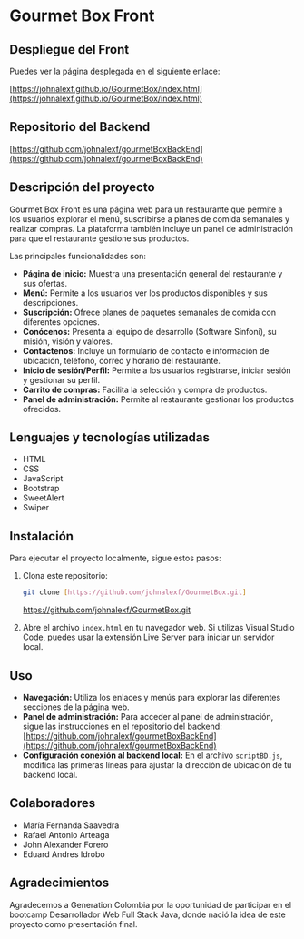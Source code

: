 # Gourmet Box Front

## Despliegue del Front

Puedes ver la página desplegada en el siguiente enlace:

[https://johnalexf.github.io/GourmetBox/index.html](https://johnalexf.github.io/GourmetBox/index.html)

## Repositorio del Backend

[https://github.com/johnalexf/gourmetBoxBackEnd](https://github.com/johnalexf/gourmetBoxBackEnd)

## Descripción del proyecto

Gourmet Box Front es una página web para un restaurante que permite a los usuarios explorar el menú, suscribirse a planes de comida semanales y realizar compras. La plataforma también incluye un panel de administración para que el restaurante gestione sus productos.

Las principales funcionalidades son:

*   **Página de inicio:** Muestra una presentación general del restaurante y sus ofertas.
*   **Menú:** Permite a los usuarios ver los productos disponibles y sus descripciones.
*   **Suscripción:** Ofrece planes de paquetes semanales de comida con diferentes opciones.
*   **Conócenos:** Presenta al equipo de desarrollo (Software Sinfoni), su misión, visión y valores.
*   **Contáctenos:** Incluye un formulario de contacto e información de ubicación, teléfono, correo y horario del restaurante.
*   **Inicio de sesión/Perfil:** Permite a los usuarios registrarse, iniciar sesión y gestionar su perfil.
*   **Carrito de compras:** Facilita la selección y compra de productos.
*   **Panel de administración:** Permite al restaurante gestionar los productos ofrecidos.

## Lenguajes y tecnologías utilizadas

*   HTML
*   CSS
*   JavaScript
*   Bootstrap
*   SweetAlert
*   Swiper

## Instalación

Para ejecutar el proyecto localmente, sigue estos pasos:

1.  Clona este repositorio:

    ```bash
    git clone [https://github.com/johnalexf/GourmetBox.git]
    ```
    https://github.com/johnalexf/GourmetBox.git
    
3.  Abre el archivo `index.html` en tu navegador web. Si utilizas Visual Studio Code, puedes usar la extensión Live Server para iniciar un servidor local.

## Uso

*   **Navegación:** Utiliza los enlaces y menús para explorar las diferentes secciones de la página web.
*   **Panel de administración:** Para acceder al panel de administración, sigue las instrucciones en el repositorio del backend: [https://github.com/johnalexf/gourmetBoxBackEnd](https://github.com/johnalexf/gourmetBoxBackEnd)
*   **Configuración conexión al backend local:** En el archivo `scriptBD.js`, modifica las primeras líneas para ajustar la dirección de ubicación de tu backend local.

## Colaboradores

*   María Fernanda Saavedra
*   Rafael Antonio Arteaga
*   John Alexander Forero
*   Eduard Andres Idrobo

## Agradecimientos

Agradecemos a Generation Colombia por la oportunidad de participar en el bootcamp Desarrollador Web Full Stack Java, donde nació la idea de este proyecto como presentación final.

